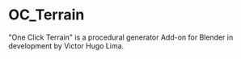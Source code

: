 # OC_Terrain
"One Click Terrain" is a procedural generator Add-on for Blender in development by Victor Hugo Lima.
